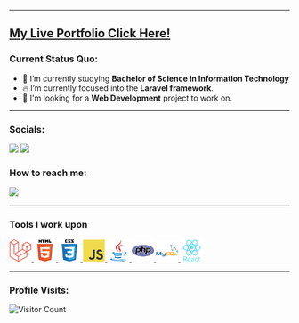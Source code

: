 -------------------------------------------
<a href="https://randolphdr.github.io/Portfolio-v1/">My Live Portfolio Click Here!</a>
------------------------------------------- 

### Current Status Quo:
- 🌱 I’m currently studying **Bachelor of Science in Information Technology**
- 🔥 I’m currently focused into the **Laravel framework**.
- 👯 I'm looking for a **Web Development** project to work on.
  
------------------------------------------- 

### Socials: 
<a href="https://web.facebook.com/RandolphDR"><img src="https://img.shields.io/badge/randolphdr-1877F2?style=for-the-badge&logo=facebook&logoColor=white"></a>
<a href="https://www.instagram.com/_randolphdr/"><img src="https://img.shields.io/badge/_randolphdr-1877F2?style=for-the-badge&logo=instagram&logoColor=white"></a>
<br>

### How to reach me: 
<a href="mailto: Randolphsaludo22@outlook.ph">
<img src="https://img.shields.io/badge/-Randolphsaludo22@outlook.ph-7B83EB?style=for-the-badge&logo=gmail&logoColor=white" ></a>

------------------------------------------- 

### Tools I work upon
<p align="left"> 
  <a href="https://laravel.com/" target="_blank" rel="noreferrer">
    <img src="https://github.com/devicons/devicon/blob/master/icons/laravel/laravel-original.svg" alt="laravel" width="40" height="40" />
  </a>
  <a href="https://www.w3.org/html/" target="_blank" rel="noreferrer">
  <img src="https://raw.githubusercontent.com/devicons/devicon/master/icons/html5/html5-original-wordmark.svg" alt="html5" width="40" height="40" />
</a>
<a href="https://www.w3schools.com/css/" target="_blank" rel="noreferrer">
  <img src="https://raw.githubusercontent.com/devicons/devicon/master/icons/css3/css3-original-wordmark.svg" alt="css3" width="40" height="40" />
</a>
<a href="https://developer.mozilla.org/en-US/docs/Web/JavaScript" target="_blank" rel="noreferrer">
  <img src="https://raw.githubusercontent.com/devicons/devicon/master/icons/javascript/javascript-original.svg" alt="javascript" width="40" height="40" />
</a>
<a href="https://www.java.com" target="_blank" rel="noreferrer">
  <img src="https://raw.githubusercontent.com/devicons/devicon/master/icons/java/java-original.svg" alt="java" width="40" height="40" />
</a>
<a href="https://www.php.net" target="_blank" rel="noreferrer">
  <img src="https://raw.githubusercontent.com/devicons/devicon/master/icons/php/php-original.svg" alt="php" width="40" height="40" />
</a>
<a href="https://www.mysql.com/" target="_blank" rel="noreferrer">
  <img src="https://raw.githubusercontent.com/devicons/devicon/master/icons/mysql/mysql-original-wordmark.svg" alt="mysql" width="40" height="40" />
</a>
<a href="https://react.dev/" target="_blank" rel="noreferrer">
  <img src="https://raw.githubusercontent.com/devicons/devicon/master/icons/react/react-original-wordmark.svg" alt="react" width="40" height="40" />
</a>

</p>

------------------------------------------- 

### Profile Visits:
![Visitor Count](https://profile-counter.glitch.me/{randolphdr}/count.svg)

